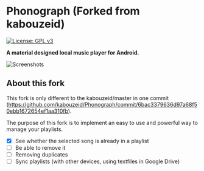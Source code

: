 # Phonograph (Forked from kabouzeid)

[![License: GPL v3](https://img.shields.io/badge/License-GPL%20v3-blue.svg)](https://github.com/kabouzeid/Phonograph/blob/master/LICENSE.txt)

**A material designed local music player for Android.**

![Screenshots](./art/art.jpg?raw=true)

## About this fork
This fork is only different to the kabouzeid/master in one commit (https://github.com/kabouzeid/Phonograph/commit/6bac3379636d97a68f50ebb1672654ef1aa310fb).

The purpose of this fork is to implement an easy to use and powerful way to manage your playlists.
- [x] See whether the selected song is already in a playlist
- [ ] Be able to remove  it
- [ ] Removing duplicates
- [ ] Sync playlists (with other devices, using textfiles in Google Drive)
